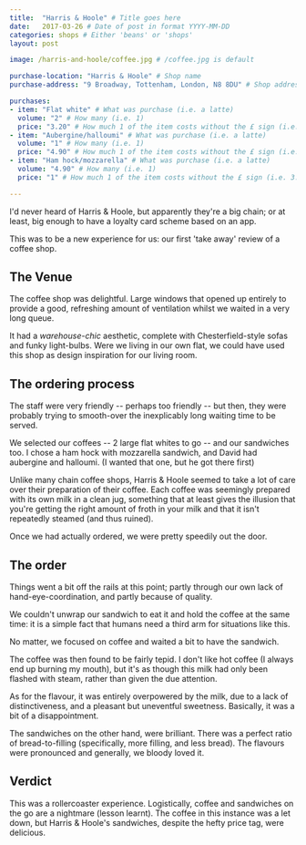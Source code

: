 ```yaml
---
title:  "Harris & Hoole" # Title goes here
date:   2017-03-26 # Date of post in format YYYY-MM-DD 
categories: shops # Either 'beans' or 'shops'
layout: post

image: /harris-and-hoole/coffee.jpg # /coffee.jpg is default

purchase-location: "Harris & Hoole" # Shop name
purchase-address: "9 Broadway, Tottenham, London, N8 8DU" # Shop address

purchases:
- item: "Flat white" # What was purchase (i.e. a latte)  
  volume: "2" # How many (i.e. 1)
  price: "3.20" # How much 1 of the item costs without the £ sign (i.e. 3.50)
- item: "Aubergine/halloumi" # What was purchase (i.e. a latte)  
  volume: "1" # How many (i.e. 1)
  price: "4.90" # How much 1 of the item costs without the £ sign (i.e. 3.50)
- item: "Ham hock/mozzarella" # What was purchase (i.e. a latte)  
  volume: "4.90" # How many (i.e. 1)
  price: "1" # How much 1 of the item costs without the £ sign (i.e. 3.50)

---
```


I'd never heard of Harris & Hoole, but apparently they're a big chain; or at least, big enough to have a loyalty card scheme based on an app.

This was to be a new experience for us: our first 'take away' review of a coffee shop.

## The Venue

The coffee shop was delightful. Large windows that opened up entirely to provide a good, refreshing amount of ventilation whilst we waited in a very long queue. 

It had a *warehouse-chic* aesthetic, complete with Chesterfield-style sofas and funky light-bulbs. Were we living in our own flat, we could have used this shop as design inspiration for our living room.

## The ordering process

The staff were very friendly -- perhaps too friendly -- but then, they were probably trying to smooth-over the inexplicably long waiting time to be served. 

We selected our coffees -- 2 large flat whites to go -- and our sandwiches too. I chose a ham hock with mozzarella sandwich, and David had aubergine and halloumi. (I wanted that one, but he got there first) 

Unlike many chain coffee shops, Harris & Hoole seemed to take a lot of care over their preparation of their coffee. Each coffee was seemingly prepared with its own milk in a clean jug, something that at least gives the illusion that you're getting the right amount of froth in your milk and that it isn't repeatedly steamed (and thus ruined).

Once we had actually ordered, we were pretty speedily out the door.

## The order

Things went a bit off the rails at this point; partly through our own lack of hand-eye-coordination, and partly because of quality.

We couldn't unwrap our sandwich to eat it and hold the coffee at the same time: it is a simple fact that humans need a third arm for situations like this.

No matter, we focused on coffee and waited a bit to have the sandwich. 

The coffee was then found to be fairly tepid. I don't like hot coffee (I always end up burning my mouth), but it's as though this milk had only been flashed with steam, rather than given the due attention. 

As for the flavour, it was entirely overpowered by the milk, due to a lack of distinctiveness, and a pleasant but uneventful sweetness. Basically, it was a bit of a disappointment.

The sandwiches on the other hand, were brilliant. There was a perfect ratio of bread-to-filling (specifically, more filling, and less bread). The flavours were pronounced and generally, we bloody loved it. 

## Verdict

This was a rollercoaster experience. Logistically, coffee and sandwiches on the go are a nightmare (lesson learnt). The coffee in this instance was a let down, but Harris & Hoole's sandwiches, despite the hefty price tag, were delicious.